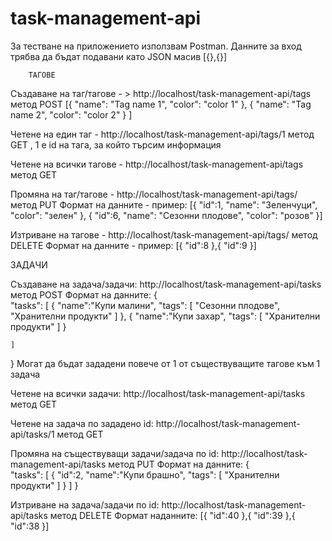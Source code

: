 # task-management-api

За тестване на приложението използвам Postman.
Данните за вход трябва да бъдат подавани като JSON масив [{},{}]

        ТАГОВЕ
Създаване на таг/тагове - > http://localhost/task-management-api/tags  метод POST
[{
    "name": "Tag name 1",
    "color": "color 1"
},
{
    "name": "Tag name 2",
    "color": "color 2"
}
]

Четене на един таг - http://localhost/task-management-api/tags/1 метод GET , 1 e id на тага, за който търсим информация

Четене на всички тагове - http://localhost/task-management-api/tags  метод GET

Промяна на таг/тагове - http://localhost/task-management-api/tags/ метод PUT
Формат на данните - пример:
[{
    "id":1,
    "name": "Зеленчуци",
    "color": "зелен"
},
{
    "id":6,
    "name": "Сезонни плодове",
    "color": "розов"
}]

Изтриване на тагове - http://localhost/task-management-api/tags/ метод DELETE
Формат на данните - пример:
[{
    "id":8
},{
    "id":9
}]


   ЗАДАЧИ

Създаване на задача/задачи: http://localhost/task-management-api/tasks метод POST
Формат на данните:
{    
    "tasks":
    [
        {   "name":"Купи малини", 
            "tags": [
                "Сезонни плодове",
                "Хранителни продукти"
            ]
        }, {   "name":"Купи захар", 
            "tags": [
                "Хранителни продукти"
            ]
        }

    ]
}
Могат да бъдат зададени повече от 1 от съществуващите тагове към 1 задача

Четене на всички задачи: http://localhost/task-management-api/tasks метод GET

Четене на задача по зададено id: http://localhost/task-management-api/tasks/1 метод GET

Промяна на съществуващи задачи/задача по id: http://localhost/task-management-api/tasks метод PUT
Формат на данните:
{    
    "tasks":
    [
        {   "id":2,
             "name":"Купи брашно", 
            "tags": [
                "Хранителни продукти"
            ]
        }
    ]
}


Изтриване на задача/задачи по id: http://localhost/task-management-api/tasks метод DELETE
Формат наданните:
[{
    "id":40
},{
    "id":39
},{
    "id":38
}]
